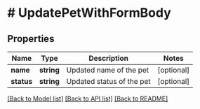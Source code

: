 # # UpdatePetWithFormBody

## Properties

Name | Type | Description | Notes
------------ | ------------- | ------------- | -------------
**name** | **string** | Updated name of the pet | [optional]
**status** | **string** | Updated status of the pet | [optional]

[[Back to Model list]](../../README.md#models) [[Back to API list]](../../README.md#endpoints) [[Back to README]](../../README.md)
